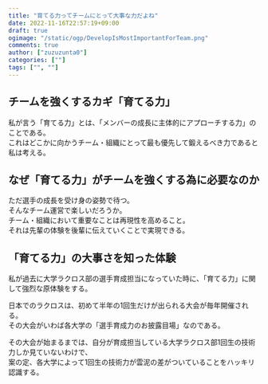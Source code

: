 ```yaml
---
title: "育てる力ってチームにとって大事な力だよね"
date: 2022-11-16T22:57:19+09:00
draft: true
ogimage: "/static/ogp/DevelopIsMostImportantForTeam.png"
comments: true
author: ["zuzuzunta0"]
categories: [""]
tags: ["", ""]
---
```


<!----------------------- ↓記事設計↓ ----------------------->


  <!-- 伝えたいこと -->

  <!-- ①掛け合わせ3つの狙うキーワード -->
  
  <!-- ②読者像 -->
    
  <!-- ③読者の悩み -->

  <!-- ④悩みが解決する条件 -->

  <!-- ⑤悩みの解決策 -->

  <!-- ⑥記事を読むメリット -->

  <!-- ⑦記事の信頼性 -->


<!----------------------- ↑記事設計↑ ----------------------->


<!----------------------- ↓記事内容↓ ----------------------->

  <!---- ↓リード文↓ ---->
   <!-- この記事を読む人の悩みに共感する -->

   <!-- この記事を読むことで何を得られるか、どんな価値が生まれるか -->

   <!-- この記事の根拠または信頼性 -->
  <!---- ↑リード文↑ ---->


  <!---- ↓本文↓ ---->
   <!-- 主張or解決策 -->
  ## チームを強くするカギ「育てる力」
  私が言う「育てる力」とは、「メンバーの成長に主体的にアプローチする力」のことである。  
  これはどこかに向かうチーム・組織にとって最も優先して鍛えるべき力であると私は考える。  
   <!-- 理由 -->
  ## なぜ「育てる力」がチームを強くする為に必要なのか
  ただ選手の成長を受け身の姿勢で待つ。  
  そんなチーム運営で楽しいだろうか。  
  チーム・組織において重要なことは再現性を高めること。  
  それは先輩の体験を後輩に伝えていくことで実現できる。
   <!-- 具体例 -->
  ## 「育てる力」の大事さを知った体験
  私が過去に大学ラクロス部の選手育成担当になっていた時に、「育てる力」に関して強烈な原体験をする。  

  日本でのラクロスは、初めて半年の1回生だけが出られる大会が毎年開催される。  
  その大会がいわば各大学の「選手育成力のお披露目場」なのである。  

  その大会が始まるまでは、自分が育成担当している大学ラクロス部1回生の技術力しか見ていないわけで、  
  案の定、各大学によって1回生の技術力が雲泥の差がついていることをハッキリ認識する。
   <!-- 反論への理解 -->

   <!-- 再度、主張 -->
  <!---- ↑本文↑ ---->

<!----------------------- ↑記事内容↑ ----------------------->